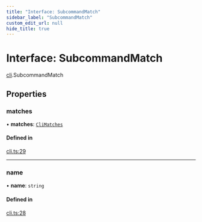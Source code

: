 ```yaml
---
title: "Interface: SubcommandMatch"
sidebar_label: "SubcommandMatch"
custom_edit_url: null
hide_title: true
---
```


# Interface: SubcommandMatch

[cli](../modules/cli.md).SubcommandMatch

## Properties

### matches

• **matches**: [`CliMatches`](cli.CliMatches.md)

#### Defined in

[cli.ts:29](https://github.com/tauri-apps/tauri/blob/fbb405b/tooling/api/src/cli.ts#L29)

___

### name

• **name**: `string`

#### Defined in

[cli.ts:28](https://github.com/tauri-apps/tauri/blob/fbb405b/tooling/api/src/cli.ts#L28)
